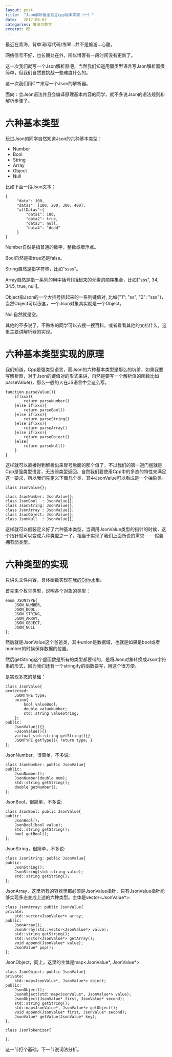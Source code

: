 ```yaml
---
layout: post
title:  "Json解析器全独立cpp版本实现（一）"
date:   2017-08-07
categories: 算法与数学
excerpt: 嗯
---
```


最近在青海，背单词/写代码/练琴...并不是旅游...心酸。

网络信号不好，也长期处在外，所以博客有一段时间没有更新了。

这一次我们就写一个Json解析器吧，当然我们知道用弱类型语言写Json解析器很简单，但我们自然要挑战一些难度什么的。

这一次我们用C艹来写一个Json的解析器。

面向：会Json语法并且会编译原理基本内容的同学，就不多说Json的语法规则和解析步骤了。

# 六种基本类型

玩过Json的同学自然知道Json的六种基本类型：

- Number
- Bool
- String
- Array
- Object
- Null

比如下面一段Json文本；

```
{
     "data": 100,
     "datas": [100, 200, 300, 400],
     "allDatas":{
         "data1": 100,
         "data2": true,
         "data3": null,
         "data4": "dddd"
     }
}
```

Number自然是指普通的数字，整数或者浮点。

Bool自然是指true还是false。

String自然是指字符串，比如“ssss”。

Array自然是指一系列的用中括号[]括起来的元素的顺序集合，比如\["sss", 34, 34.5, true, null\]。

Object指Json的一个大括号括起来的一系列键值对, 比如\{"1": "ss", "2": "sss"\}，当然Object可以嵌套，一个Json对象其实就是一个Object。

Null自然就是空。

其他的不多说了，不熟练的同学可以去搜一搜百科，或者看看其他的文档什么，这里主要讲解析器的实现。

# 六种基本类型实现的原理

我们知道，Cpp是强类型语言，而Json的六种基本类型是那么的坑爹，如果我要写解析器，对于Json的键值对的形式来讲，自然是要写一个解析值的函数比如parseValue()，那么一般的人在JS语言中会这么写。

```
function parseValue(){
	if(xxx){
		return parseNumber()
	}else if(xxx){
		return parseBool()
	}else if(xxx){
		return parseString()
	}else if(xxx){
		return parseArray()
	}else if(xxx){
		return parseObject()
	}else{
		return parseNull()
	}
}

```

这样就可以直接得到解析出来冒号后面的那个值了，不过我们的第一道门槛就是Cpp是强类型语言，无法弱类型返回。自然我们要使用Cpp中的多态的特性来满足这一要求，所以我们先定义下面几个类，其中JsonValue可以看成是一个抽象类。

```
class JsonValue{};

class JsonNumber: JsonValue{};
class JsonBool  : JsonValue{};
class JsonString: JsonValue{};
class JsonArray : JsonValue{};
class JsonObject: JsonValue{};
class JsonNull  : JsonValue{};
```

这样就可以假装定义好了六种基本类型，当调用JsonValue类型的指针的时候，这个指针就可以变成六种类型之一了，相当于实现了我们上面所说的需求-----假装拥有弱类型。

# 六种类型的实现

只讲头文件内容，具体函数实现在[我的Github](www.github.com/ecohnoch/Json-Cpp)里。

首先来个枚举类型，说明各个对象的类型：

```
enum JSONTYPE{
    JSON_NUMBER,
    JSON_BOOL,
    JSON_STRING,
    JSON_ARRAY,
    JSON_OBJECT,
    JSON_NULL
};
```

然后就是JsonValue这个爸爸类，其中union是数据域，也就是如果是bool或者number的时候保存数据的位置。

然后getString这个虚函数是所有的类型都要带的，是将Json对象转换成Json字符串的形式，因为我们还有一个stringify的函数要写，用这个很方便。

是实现多态的基础：

```
class JsonValue{
protected:
    JSONTYPE type;
    union{
        bool valueBool;
        double valueNumber;
        std::string valueString;
    };
public:
    JsonValue(){}
    ~JsonValue(){}
    virtual std::string getString(){}
    JSONTYPE getType(){ return type; }
};
```

JsonNumber，很简单，不多说:
```
class JsonNumber: public JsonValue{
public:
    JsonNumber();
    JsonNumber(double num);
    std::string getString();
    double getNumber();
};
```

JsonBool，很简单，不多说:

```
class JsonBool: public JsonValue{
public:
    JsonBool();
    JsonBool(bool value);
    std::string getString();
    bool getBool();
};
```

JsonString，很简单，不多说:

```
class JsonString: public JsonValue{
public:
    JsonString();
    JsonString(std::string value);
    std::string getString();
};
```

JsonArray，这里所有的容器里都必须是JsonValue指针，只有JsonValue指针能够实现多态变成上述的六种类型。主体是vector<JsonValue*>:

```
class JsonArray: public JsonValue{
private:
    std::vector<JsonValue*> array;
public:
    JsonArray();
    JsonArray(std::vector<JsonValue*> value);
    std::string getString();
    std::vector<JsonValue*> getArray();
    void append(JsonValue* value);
    JsonValue* pop();
};

```

JsonObject，同上，这里的主体是map<JsonValue*, JsonValue*>:

```
class JsonObject: public JsonValue{
private:
    std::map<JsonValue*, JsonValue*> object;
public:
    JsonObject();
    JsonObject(std::map<JsonValue*, JsonValue*> value);
    JsonObject(JsonValue* first, JsonValue* second);
    std::string getString();
    std::map<JsonValue*, JsonValue*> getObject();
    void append(JsonValue* first, JsonValue* second);
    JsonValue* getValue(JsonValue* key);
};

class JsonTokenizer{

};
```

这一节打个基础，下一节说词法分析。







